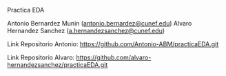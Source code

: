 Practica EDA

Antonio Bernardez Munin (antonio.bernardez@cunef.edu)
Alvaro Hernandez Sanchez (a.hernandezsanchez@cunef.edu)

Link Repositorio Antonio: https://github.com/Antonio-ABM/practicaEDA.git

Link Repositorio Alvaro: https://github.com/alvaro-hernandezsanchez/practicaEDA.git